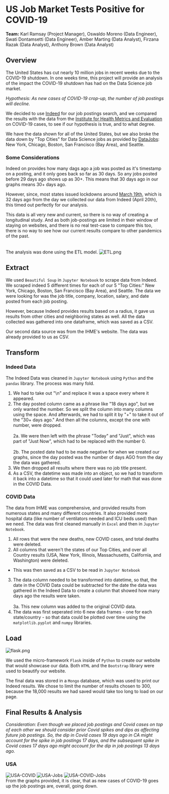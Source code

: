 # US Job Market Tests Positive for COVID-19

**Team:** Karl Ramsay (Project Manager), Oswaldo Moreno (Data Engineer), Swati Dontamsetti (Data Engineer), Amber Marting (Data Analyst), Firzana Razak (Data Analyst), Anthony Brown (Data Analyst)

## Overview
The United States has cut nearly 10 million jobs in recent weeks due to the COVID-19 shutdown. In one weeks time, this project will provide an analysis of the impact the COVID-19 shutdown has had on the Data Science job market.

*Hypothesis: As new cases of COVID-19 crop-up, the number of job postings will decline.*

We decided to use <a href="https://www.indeed.com/">Indeed</a> for our job postings search, and we compared the results with the data from the <a href="https://covid19.healthdata.org/united-states-of-america">Institute for Health Metrics and Evaluation</a> on COVID-19 cases, to see if our hypothesis is true, and to what degree.

We have the data shown for all of the United States, but we also broke the data down by "Top Cities" for Data Science jobs as provided by <a href="https://datajobs.com/">DataJobs</a>: New York, Chicago, Boston, San Francisco (Bay Area), and Seattle.

### Some Considerations
Indeed on provides how many dags ago a job was posted as it's timestamp on a posting, and it only goes back so far as 30 days. So any jobs posted before 29 days ago shows up as 30+. This means that 30 days ago in our graphs means 30+ days ago.

However, since, most states issued lockdowns around <a href="https://en.wikipedia.org/wiki/2020_coronavirus_pandemic_in_the_United_States">March 19th</a>, which is 32 days ago from the day we collected our data from Indeed (April 20th), this timed out perfectly for our analysis.

This data is all very new and current, so there is no way of creating a longitudinal study. And as both job-postings are limited in their window of staying on websites, and there is no real test-case to compare this too, there is no way to see how our current results compare to other pandemics of the past.
<br><br><br>
The analysis was done using the ETL model.
![ETL.png](view/static/img/etl.png)

## Extract
We used `Beautiful Soup` in `Jupyter Notebook` to scrape data from Indeed. We scraped indeed 5 different times for each of our 5 "Top Cities:" New York, Chicago, Boston, San Francisco (Bay Area), and Seattle. The data we were looking for was the job title, company, location, salary, and date posted from each job posting.

However, because Indeed provides results based on a radius, it gave us results from other cities and neighboring states as well. All the data collected was gathered into one dataframe, which was saved as a CSV.

Our second data source was from the IHME's website. The data was already provided to us as CSV.

## Transform
### Indeed Data
The Indeed Data was cleaned in `Jupyter Notebook` using `Python` and the `pandas` library. The process was many fold.
1. We had to take out "\n" and replace it was a space every where it appeared.
2. The day posted column came as a phrase like "18 days ago", but we only wanted the number. So we split the column into many columns using the space. And afterwards, we had to split it by "+" to take it out of the "30+ days ago." And then all the columns, except the one with number, were dropped.<br><br>
  2a. We were then left with the phrase "Today" and "Just", which was part of "Just Now", which had to be replaced with the number 0.<br><br>
  2b. The posted date had to be made negative for when we created our graphs, since the day posted was the number of days AGO from the day the data was gathered. 
3. We then dropped all results where there was no job title present.
4. As a CSV, the datetime was made into an object, so we had to transform it back into a datetime so that it could used later for math that was done in the COVID Data.

### COVID Data
The data from IHME was comprehensive, and provided results from numerous states and many different countries. It also provided more hospital data (like number of ventilators needed and ICU beds used) than we need. The data was first cleaned manually in `Excel` and then in `Jupyter Notebook`.
1. All rows that were the new deaths, new COVID cases, and total deaths were deleted.
2. All columns that weren't the states of our Top Cities, and over all Country results (USA, New York, Illinois, Massachusetts, California, and Washington) were deleted.
* This was then saved as a CSV to be read in `Jupyter Notebook`
3. The data column needed to be transformed into datetime, so that, the date in the COVID Data could be subtracted for the date the data was gathered in the Indeed Data to create a column that showed how many days ago the results were taken.<br><br>
3a. This new column was added to the original COVID data.
4. The data was first seperated into 6 new data frames - one for each state/country - so that data could be plotted over time using the `matplotlib.pyplot` and `numpy` libraries.

## Load
![flask.png](view/static/img/flask.png)

We used the micro-framework `Flask` inside of `Python` to create our website that would showcase our data. Both `HTML` and the `Bootstrap` library were used to beautify our website.

The final data was stored in a `Mongo` database, which was used to print our Indeed results. We chose to limit the number of results chosen to 300, because the 18,000 results we had saved would take too long to load on our page.

## Final Results & Analysis
*Consideration: Even though we placed job postings and Covid cases on top of each other we should consider prior Covid spikes and dips as affecting future job postings. So, the dip in Covid cases 19 days ago in CA might account for the spike in job postings 17 days, and the subsequent spike in Covid cases 17 days ago might account for the dip in job postings 13 days ago.*
### USA
![USA-COVID](view/static/img/COVID19-CASES-USA.png) ![USA-Jobs](view/static/img/JOB-POSTINGS-USA.png)
![USA-COVID-Jobs](view/static/img/JOBS-COVID-USA.png)
<br>From the graphs provided, it is clear, that as new cases of COVID-19 goes up the job postings are, overall, going down.

